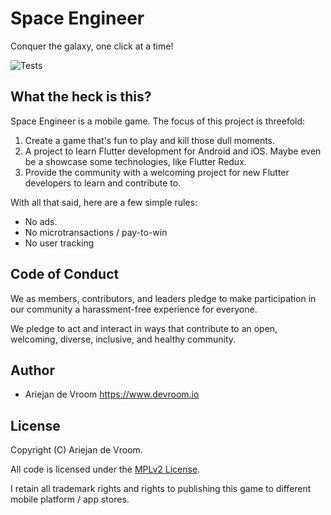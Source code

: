 # Space Engineer

Conquer the galaxy, one click at a time!

![Tests](https://github.com/ariejan/space_engineer/workflows/Tests/badge.svg?branch=master)

## What the heck is this? 

Space Engineer is a mobile game. The focus of this project is threefold:

 1. Create a game that's fun to play and kill those dull moments. 
 2. A project to learn Flutter development for Android and iOS. Maybe even be a showcase
    some technologies, like Flutter Redux. 
 3. Provide the community with a welcoming project for new Flutter developers to learn and
    contribute to. 

With all that said, here are a few simple rules:

 * No ads.
 * No microtransactions / pay-to-win
 * No user tracking

## Code of Conduct

We as members, contributors, and leaders pledge to make participation in our community 
a harassment-free experience for everyone.

We pledge to act and interact in ways that contribute to an open, welcoming, diverse, 
inclusive, and healthy community.

## Author

  * Ariejan de Vroom <https://www.devroom.io>

## License

Copyright (C) Ariejan de Vroom.

All code is licensed under the [MPLv2 License](https://github.com/ariejan/space_engineer/blob/master/LICENSE).

I retain all trademark rights and rights to publishing this game to different
mobile platform / app stores.
